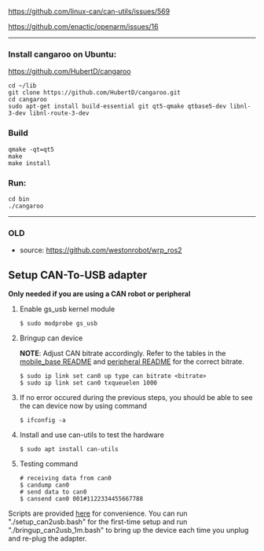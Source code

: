 











https://github.com/linux-can/can-utils/issues/569

https://github.com/enactic/openarm/issues/16



________________
### Install cangaroo on Ubuntu:


https://github.com/HubertD/cangaroo
```
cd ~/lib
git clone https://github.com/HubertD/cangaroo.git
cd cangaroo
sudo apt-get install build-essential git qt5-qmake qtbase5-dev libnl-3-dev libnl-route-3-dev
```

### Build 

```
qmake -qt=qt5
make
make install
```

### Run:
```
cd bin
./cangaroo
```





________________
### OLD

- source: https://github.com/westonrobot/wrp_ros2

## Setup CAN-To-USB adapter
**Only needed if you are using a CAN robot or peripheral**
 
1. Enable gs_usb kernel module
    ```
    $ sudo modprobe gs_usb
    ```
2. Bringup can device

    **NOTE**: Adjust CAN bitrate accordingly. Refer to the tables in the [mobile_base README](./wrp_sdk_robot/README.md) and [peripheral README](./wrp_sdk_periph/README.md) for the correct bitrate.
   ```
   $ sudo ip link set can0 up type can bitrate <bitrate>
   $ sudo ip link set can0 txqueuelen 1000
   ```
3. If no error occured during the previous steps, you should be able to see the can device now by using command
   ```
   $ ifconfig -a
   ```
4. Install and use can-utils to test the hardware
    ```
    $ sudo apt install can-utils
    ```
5. Testing command
    ```
    # receiving data from can0
    $ candump can0
    # send data to can0
    $ cansend can0 001#1122334455667788
    ```

Scripts are provided [here](./scripts) for convenience. You can run "./setup_can2usb.bash" for the first-time setup and run "./bringup_can2usb_1m.bash" to bring up the device each time you unplug and re-plug the adapter.
